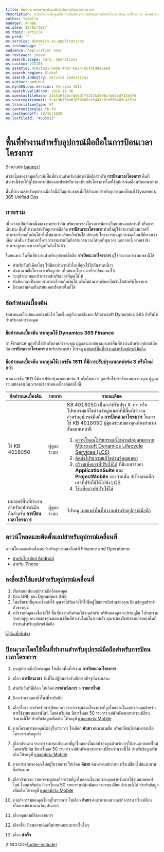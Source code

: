 ```yaml
---
title: พื้นที่ทำงานสำหรับอุปกรณ์มือถือในการป้อนเวลาโครงการ
description: หัวข้อนี้แสดงข้อมูลเกี่ยวกับพื้นที่ทำงานสำหรับอุปกรณ์มือถือในการป้อนเวลาโครงการ พื้นที่ทำงานนี้ช่วยให้ผู้ใช้สามารถป้อนและประหยัดเวลาเทียบกับโครงการโดยใช้อุปกรณ์เคลื่อนที่ของพวกเขา
author: Yowelle
manager: AnnBe
ms.date: 12/01/2017
ms.topic: article
ms.prod: ''
ms.service: dynamics-ax-applications
ms.technology: ''
audience: Application User
ms.reviewer: josaw
ms.search.scope: Core, Operations
ms.custom: 272101
ms.assetid: 4505f021-b9bb-4b87-be24-6bf0bd88ee60
ms.search.region: Global
ms.search.industry: Service industries
ms.author: andchoi
ms.dyn365.ops.version: Version 1611
ms.search.validFrom: 2016-11-30
ms.openlocfilehash: 23a5a9f25cfdd6df74257b3500c7a035d711b5f6
ms.sourcegitcommit: 5c4c9bf3ba018562d6cb3443c01d550489c415fa
ms.translationtype: HT
ms.contentlocale: th-TH
ms.lasthandoff: 10/16/2020
ms.locfileid: "4085913"
---
```

# <a name="project-time-entry-mobile-workspace"></a>พื้นที่ทำงานสำหรับอุปกรณ์มือถือในการป้อนเวลาโครงการ

[!include [banner](../includes/banner.md)]

หัวข้อนี้แสดงข้อมูลเกี่ยวกับพื้นที่ทำงานสำหรับอุปกรณ์มือถือสำหรับ **การป้อนเวลาโครงการ** พื้นที่ทำงานนี้ช่วยให้ผู้ใช้สามารถป้อนและประหยัดเวลาเทียบกับโครงการโดยใช้อุปกรณ์เคลื่อนที่ของพวกเขา

พื้นที่ทำงานสำหรับอุปกรณ์มือถือนี้มีวัตถุประสงค์เพื่อใช้กับแอปสำหรับอุปกรณ์เคลื่อนที่ Dynamics 365 Unified Ops 

## <a name="overview"></a>ภาพรวม
เนื่องจากเป็นส่วนหนึ่งของงานประจำวัน ทรัพยากรของโครงการมักจะเป็นแบบนอกสถานที่ หรือการเดินทาง พื้นที่ทำงานสำหรับอุปกรณ์มือถือ **การป้อนเวลาโครงการ** ช่วยให้ผู้ใช้สามารถป้อนเวลาที่สามารถเรียกเก็บเงินได้หรือไม่สามารถเรียกเก็บเงินได้ เทียบกับโครงการบนอุปกรณ์เคลื่อนที่ที่พวกเขาเลือก ดังนั้น ทรัพยากรโครงการสามารถบันทึกรายการเวลาได้ทุกที่ทุกเวลา นอกจากนี้ พวกเขายังสามารถดูรายการเวลาที่ถูกบันทึกไว้แล้ว 

โดยเฉพาะ ในพื้นที่ทำงานสำหรับอุปกรณ์มือถือ **การป้อนเวลาโครงการ** ผู้ใช้สามารถทำงานเหล่านี้ได้:

-   สำหรับวันที่เลือกใดๆ ให้ป้อนจำนวนชั่วโมงที่คุณใช้ไปกับงานหนึ่งๆ
-   ค้นหาตามชื่อโครงการหรือลูกค้า เพื่อค้นหาโครงการที่จะป้อนเวลาให้
-   ระบุประเภทและกิจกรรมสำหรับเวลาที่คุณใช้ไป
-   บันทึกเวลาเป็นแบบสามารถเรียกเก็บเงินได้ หรือไม่สามารถเรียกเก็บเงินได้สำหรับโครงการ
-   ป้อนความคิดเห็นภายนอกหรือภายในก็ได้

## <a name="prerequisites"></a>ข้อกำหนดเบื้องต้น
ข้อกำหนดเบื้องต้นแตกต่างกันไป โดยขึ้นอยู่กับเวอร์ชันของ Microsoft Dynamics 365 ที่ปรับใช้สำหรับองค์กรของคุณ

### <a name="prerequisites-if-you-use-dynamics-365-finance"></a>ข้อกำหนดเบื้องต้น หากคุณใช้ Dynamics 365 Finance
ถ้า Finance ถูกปรับใช้สำหรับองค์กรของคุณ ผู้ดูแลระบบต้องเผยแพร่พื้นที่ทำงานสำหรับอุปกรณ์มือถือ **การป้อนเวลาโครงการ** สำหรับคำแนะนำ โปรดดู [เผยแพร่พื้นที่ทำงานสำหรับอุปกรณ์มือถือ](https://docs.microsoft.com/dynamics365/fin-ops-core/dev-itpro/mobile-apps/publish-mobile-workspace).

### <a name="prerequisites-if-you-use-version-1611-with-platform-update-3-or-later"></a>ข้อกำหนดเบื้องต้น หากคุณใช้เวอร์ชัน 1611 ที่มีการปรับปรุงแพลตฟอร์ม 3 หรือใหม่กว่า
หากเวอร์ชัน 1611 ที่มีการปรับปรุงแพลตฟอร์ม 3 หรือใหม่กว่า ถูกปรับใช้สำหรับองค์กรของคุณ ผู้ดูแลระบบต้องดำเนินการตามข้อกำหนดเบื้องต้นต่อไปนี้ 

<table>
<thead>
<tr class="header">
<th>ข้อกำหนดเบื้องต้น</th>
<th>บทบาท</th>
<th>รายละเอียด</th>
</tr>
</thead>
<tbody>
<tr class="odd">

<td>ใช้ KB 4018050</td>
<td>ผู้ดูแลระบบ</td>
<td>KB 4018050 เป็นการปรับปรุง X ++ หรือโปรแกรมแก้ไขด่วนข้อมูลเมตาที่มีพื้นที่ทำงานสำหรับอุปกรณ์มือถือ <strong>การป้อนเวลาโครงการ</strong> ในการใช้ KB 4018050 ผู้ดูแลระบบของคุณต้องทำตามขั้นตอนเหล่านี้
<ol>
<li><a href="https://docs.microsoft.com/dynamics365/fin-ops-core/dev-itpro/migration-upgrade/download-hotfix-lcs">ดาวน์โหลดโปรแกรมแก้ไขด่วนข้อมูลเมตาจาก Microsoft Dynamics Lifecycle Services (LCS)</a></li>
<li><a href="https://docs.microsoft.com/dynamics365/fin-ops-core/dev-itpro/migration-upgrade/install-metadata-hotfix-package">ติดตั้งโปรแกรมแก้ไขด่วนข้อมูลเมตา</a></li>
<li><a href="https://docs.microsoft.com/dynamics365/fin-ops-core/dev-itpro/deployment/create-apply-deployable-package">สร้างแพ็คเกจที่ปรับใช้ได้</a> ที่มีแบบจำลอง <strong>ApplicationSuite</strong> และ <strong>ProjectMobile</strong> และจากนั้น อัปโหลดแพ็กเกจที่ปรับใช้ได้ไปยัง LCS</li>
<li><a href="https://docs.microsoft.com/dynamics365/fin-ops-core/dev-itpro/deployment/apply-deployable-package-system">ใช้แพ็คเกจที่ปรับใช้ได้</a></li>

</ol></td>
</tr>
<tr class="even">
<td>เผยแพร่พื้นที่ทำงานสำหรับอุปกรณ์มือถือสำหรับ <strong>การป้อนเวลาโครงการ</strong></td>
<td>ผู้ดูแลระบบ</td>
<td>โปรดดู <a href="https://docs.microsoft.com/dynamics365/fin-ops-core/dev-itpro/mobile-apps/publish-mobile-workspace">เผยแพร่พื้นที่ทำงานสำหรับอุปกรณ์มือถือ</a></td>
</tr>
</tbody>
</table>

## <a name="download-and-install-the-mobile-app"></a>ดาวน์โหลดและติดตั้งแอปสำหรับอุปกรณ์เคลื่อนที่

ดาวน์โหลดและติดตั้งแอปสำหรับอุปกรณ์เคลื่อนที่ Finance and Operations:

-   [สำหรับโทรศัพท์ Android](https://go.microsoft.com/fwlink/?linkid=850662)
-   [สำหรับ iPhone](https://go.microsoft.com/fwlink/?linkid=850663)

## <a name="sign-in-to-the-mobile-app"></a>ลงชื่อเข้าใช้แอปสำหรับอุปกรณ์เคลื่อนที่
1.  เริ่มต้นแอปบนอุปกรณ์มือถือของคุณ
2.  ป้อน URL ของ Dynamics 365
3.  ในครั้งแรกที่คุณลงชื่อเข้าใช้ คุณจะได้รับแจ้งให้ใส่ชื่อผู้ใช้และรหัสผ่านของคุณ ป้อนข้อมูลประจำตัวของคุณ
4.  หลังจากที่คุณลงชื่อเข้าใช้ พื้นที่ทำงานที่พร้อมใช้งานสำหรับบริษัทของคุณจะปรากฏขึ้น โปรดทราบว่าหากผู้ดูแลระบบของคุณเผยแพร่พื้นที่ทำงานใหม่ในภายหลัง คุณจะต้องรีเฟรชรายการของพื้นที่ทำงานสำหรับอุปกรณ์มือถือ

[![ดึงเพื่อรีเฟรซ](./media/pull-to-refresh-list-of-workspaces-183x300.png)](./media/pull-to-refresh-list-of-workspaces.png)

## <a name="enter-time-by-using-the-project-time-entry-mobile-workspace"></a>ป้อนเวลาโดยใช้พื้นที่ทำงานสำหรับอุปกรณ์มือถือสำหรับการป้อนเวลาโครงการ
1.  บนอุปกรณ์มือถือของคุณ ให้เลือกพื้นที่ทำงาน **การป้อนเวลาโครงการ**
2.  เลือก **การป้อนเวลา** วันที่ในปฏิทินสำหรับสัปดาห์ปัจจุบันจะแสดง
3.  สำหรับวันที่ที่เลือก ให้เลือก **การดำเนินการ** &gt; **รายการใหม่**
4.  ป้อนจำนวนของชั่วโมงที่จะบันทึก
5.  เลือกโครงการสำหรับการป้อนเวลา รายการจะแสดงโครงการที่ถูกโหลดลงในแอปของคุณสำหรับการใช้งานแบบออฟไลน์ โดยค่าเริ่มต้น มีการโหลด 50 รายการ แต่นักพัฒนาสามารถเปลี่ยนจำนวนนี้ได้ สำหรับข้อมูลเพิ่มเติม โปรดดูที่ [แพลตฟอร์ม Mobile](https://docs.microsoft.com/dynamics365/fin-ops-core/dev-itpro/mobile-apps/mobile-app-home-page)
6.  หากโครงการของคุณไม่อยู่ในรายการ ให้เลือก **ค้นหา** ค้นหาตามชื่อ หรือเปลี่ยนไปค้นหาตามชื่อโครงการหรือลูกค้า
7.  เลือกประเภท รายการจะแสดงประเภทที่ถูกโหลดลงในแอปของคุณสำหรับการใช้งานแบบออฟไลน์ โดยค่าเริ่มต้น มีการโหลด 50 รายการ แต่นักพัฒนาสามารถเปลี่ยนจำนวนนี้ได้ สำหรับข้อมูลเพิ่มเติม โปรดดูที่ [แพลตฟอร์ม Mobile](https://docs.microsoft.com/dynamics365/fin-ops-core/dev-itpro/mobile-apps/mobile-app-home-page)
8.  หากประเภทของคุณไม่อยู่ในรายการ ให้เลือก **ค้นหา** ค้นหาตามประเภท หรือเปลี่ยนไปค้นหาตามชื่อประเภท
9.  เลือกกิจกรรม รายการจะแสดงกิจกรรมที่ถูกโหลดลงในแอปของคุณสำหรับการใช้งานแบบออฟไลน์ โดยค่าเริ่มต้น มีการโหลด 50 รายการ แต่นักพัฒนาสามารถเปลี่ยนจำนวนนี้ได้ สำหรับข้อมูลเพิ่มเติม โปรดดูที่ [แพลตฟอร์ม Mobile](https://docs.microsoft.com/dynamics365/fin-ops-core/dev-itpro/mobile-apps/mobile-app-home-page)
10. หากกิจกรรมของคุณไม่อยู่ในรายการ ให้เลือก **ค้นหา** ค้นหาตามหมายเลขกิจกรรม หรือเปลี่ยนเป็นการค้นหาตามวัตถุประสงค์

11. เลือกคุณสมบัติของรายการ
12. เลือกได้: ป้อนความคิดเห็นภายนอกและภายในใดๆ
13. เลือก **สำเร็จ**


[!INCLUDE[footer-include](../includes/footer-banner.md)]